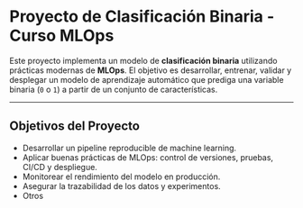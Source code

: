 # Proyecto de Clasificación Binaria - Curso MLOps

Este proyecto implementa un modelo de **clasificación binaria** utilizando prácticas modernas de **MLOps**. El objetivo es desarrollar, entrenar, validar y desplegar un modelo de aprendizaje automático que prediga una variable binaria (`0` o `1`) a partir de un conjunto de características.

---

## Objetivos del Proyecto

- Desarrollar un pipeline reproducible de machine learning.
- Aplicar buenas prácticas de MLOps: control de versiones, pruebas, CI/CD y despliegue.
- Monitorear el rendimiento del modelo en producción.
- Asegurar la trazabilidad de los datos y experimentos.
- Otros
